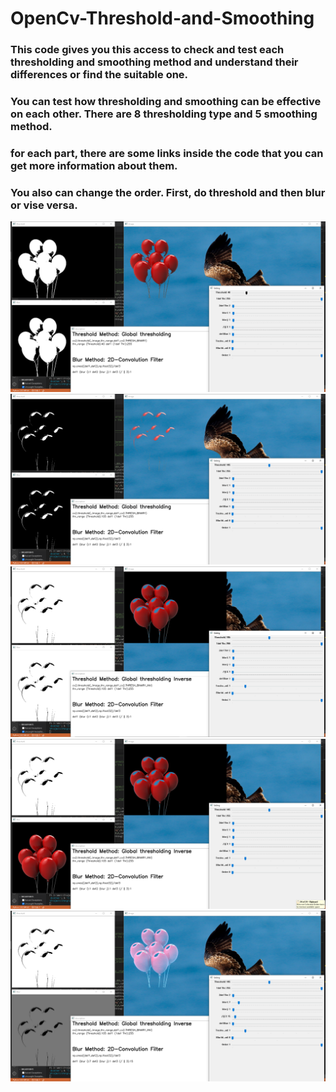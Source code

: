 # OpenCv-Threshold-and-Smoothing
### This code gives you this access to check and test each thresholding and smoothing method and understand their differences or find the suitable one.

### You can test how thresholding and smoothing can be effective on each other. There are 8 thresholding type and 5 smoothing method.
### for each part, there are some links inside the code that you can get more information about them.

### You also can change the order. First, do threshold and then blur or vise versa.

![](/Screenshots/Screenshot%20(23).png)
![](/Screenshots/Screenshot%20(24).png)
![](/Screenshots/Screenshot%20(25).png)
![](/Screenshots/Screenshot%20(26).png)
![](/Screenshots/Screenshot%20(27).png)

